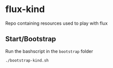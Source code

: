 # flux-kind
Repo containing resources used to play with flux

## Start/Bootstrap
Run the bashscript in the `bootstrap` folder

```bash
./bootstrap-kind.sh
```